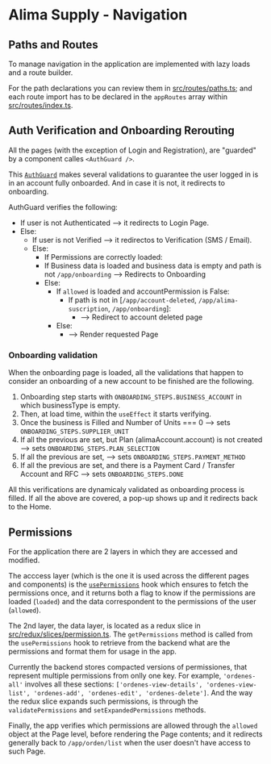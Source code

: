 # Alima Supply - Navigation

## Paths and Routes

To manage navigation in the application are implemented with lazy loads and a route builder. 

For the path declarations you can review them in [src/routes/paths.ts](../../src/routes/paths.ts); and each route import has to be declared in the `appRoutes` array within [src/routes/index.ts](../../src/routes/index.tsx).

## Auth Verification and Onboarding Rerouting

All the pages (with the exception of Login and Registration), are "guarded" by a component calles `<AuthGuard />`. 

This [`AuthGuard`](../../src/guards/AuthGuard.tsx) makes several validations to guarantee the user logged in is in an account fully onboarded. And in case it is not, it redirects to onboarding. 

AuthGuard verifies the following:

 - If user is not Authenticated --> it redirects to Login Page.
 - Else:
   - If user is not Verified --> it redirectos to Verification (SMS / Email).
   - Else:
     -  If Permissions are correctly loaded: 
       - If Business data is loaded and business data is empty and path is not `/app/onboarding` --> Redirects to Onboarding
       - Else: 
         - If `allowed` is loaded and accountPermission is False:
           - If path is not in [`/app/account-deleted`, `/app/alima-suscription`, `/app/onboarding`]:
             - --> Redirect to account deleted page
         - Else: 
           - --> Render requested Page 

### Onboarding validation

When the onboarding page is loaded, all the validations that happen to consider an onboarding of a new account to be finished are the following.

1. Onboarding step starts with `ONBOARDING_STEPS.BUSINESS_ACCOUNT` in which businessType is empty.
2. Then, at load time, within the `useEffect` it starts verifying.
3. Once the business is Filled and Number of Units === 0 --> sets `ONBOARDING_STEPS.SUPPLIER_UNIT`
4. If all the previous are set, but Plan (alimaAccount.account) is not created --> sets `ONBOARDING_STEPS.PLAN_SELECTION`
5. If all the previous are set, --> sets `ONBOARDING_STEPS.PAYMENT_METHOD`
6. If all the previous are set, and there is a Payment Card / Transfer Account and RFC --> sets `ONBOARDING_STEPS.DONE`

All this verifications are dynamicaly validated as onboarding process is filled. If all the above are covered, a pop-up shows up and it redirects back to the Home.


## Permissions

For the application there are 2 layers in which they are accessed and modified.

The acccess layer (which is the one it is used across the different pages and components) is the [`usePermissions`](../../src/hooks/usePermissions.ts) hook which ensures to fetch the permissions once, and it returns both a flag to know if the permissions are loaded (`loaded`) and the data correspondent to the permissions of the user (`allowed`).

The 2nd layer, the data layer, is located as a redux slice in [src/redux/slices/permission.ts](../../src/redux/slices/permission.ts). The `getPermissions` method is called from the `usePermissions` hook to retrieve from the backend what are the permissions and format them for usage in the app.

Currently the backend stores compacted versions of permissiones, that represent multiple permissions from onlly one key. For example, `'ordenes-all'` involves all these sections: `['ordenes-view-details', 'ordenes-view-list', 'ordenes-add', 'ordenes-edit', 'ordenes-delete']`. And the way the redux slice expands such permissions, is through the `validatePermissions` and `setExpandedPermissions` methods. 

Finally, the app verifies which permissions are allowed through the `allowed` object at the Page level, before rendering the Page contents; and it redirects generally back to `/app/orden/list` when the user doesn't have access to such Page.


